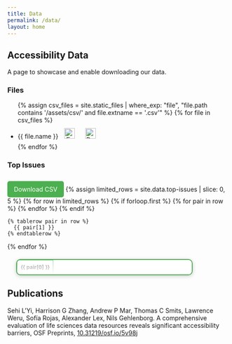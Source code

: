 ```yaml
---
title: Data
permalink: /data/
layout: home
---
```



## Accessibility Data

A page to showcase and enable downloading our data.

### Files

<ul class="file-list">
  {% assign csv_files = site.static_files | where_exp: "file", "file.path contains '/assets/csv/' and file.extname == '.csv'" %}
  {% for file in csv_files %}
    <li class="file-item">
      <div class="file-header">
        <span class="file-title">{{ file.name }}</span>
        <button aria-expanded="false" aria-controls="file-content-{{ forloop.index }}" class="toggle-button" onclick="toggleContent('{{ forloop.index }}', '{{ file.path | relative_url }}')">
          <span class="visually-hidden">Expand section for {{ file.name }}</span>
          <img id="icon-{{ forloop.index }}" src="{{ '/assets/icons/plus.svg' | relative_url }}" alt="Expand section for {{ file.name }}" width="24" height="24">
        </button>
        <a href="{{ file.path | relative_url }}" download class="download-link">
          <span class="visually-hidden">Download {{ file.name }}</span>
          <img src="{{ '/assets/icons/download.svg' | relative_url }}" alt="Download {{ file.name }}" width="24" height="24">
        </a>
      </div>
      <div id="file-content-{{ forloop.index }}" class="file-content" hidden>
        <table class="file-preview">
        </table>
      </div>
    </li>
  {% endfor %}
</ul>

### Top Issues
<a href="{{ '/data/top-issues.csv' | relative_url }}" class="download-button" download>
  Download CSV
</a>

<table class="file-preview">
  {% assign limited_rows = site.data.top-issues | slice: 0, 5 %}
  {% for row in limited_rows %}
    {% if forloop.first %}
    <tr>
      {% for pair in row %}
        <th>{{ pair[0] }}</th>
      {% endfor %}
    </tr>
    {% endif %}

    {% tablerow pair in row %}
      {{ pair[1] }}
    {% endtablerow %}
  {% endfor %}
</table>

## Publications

Sehi L'Yi, Harrison G Zhang, Andrew P Mar, Thomas C Smits, Lawrence Weru, Sofía Rojas, Alexander Lex, Nils Gehlenborg. A comprehensive evaluation of life sciences data resources reveals significant accessibility barriers, OSF Preprints, [10.31219/osf.io/5v98j](https://doi.org/10.31219/osf.io/5v98j)

<script>
  function fetchCSVFiles(filePaths) {
    return Promise.all(
      filePaths.map(path => 
        fetch(path).then(response => response.text())
      )
    );
  }

  function toggleContent(id, filePath) {
    const content = document.getElementById(`file-content-${id}`);
    const button = document.querySelector(`[aria-controls="file-content-${id}"]`);
    const icon = document.getElementById(`icon-${id}`);
    
    const isExpanded = button.getAttribute("aria-expanded") === "true";
    
    // change aria state
    button.setAttribute("aria-expanded", !isExpanded);
    content.hidden = isExpanded;

    // Update hidden button text for screen readers
    const srText = button.querySelector('.visually-hidden');
    srText.textContent = isExpanded ? `Expand section for File${id}` : `Collapse section for File${id}`;

    // change icons
    icon.src = isExpanded 
      ? "{{ '/assets/icons/plus.svg' | relative_url }}" 
      : "{{ '/assets/icons/minus.svg' | relative_url }}";
    
    // check if expanded, else, fetch content
    if (!isExpanded && !content.getAttribute('data-loaded')) {
      fetch(filePath)
        .then(response => response.text())
        .then(csvText => {
          const rows = csvText.split('\n').slice(0, 5); // max 5 rows
          const table = content.querySelector('table');
          let tableHTML = '';
          
          rows.forEach((row, rowIndex) => {
            const columns = row.split(',');
            tableHTML += '<tr>';
            columns.forEach(column => {
              if (rowIndex === 0) {
                tableHTML += `<th>${column}</th>`;
              } else {
                tableHTML += `<td>${column}</td>`;
              }
            });
            tableHTML += '</tr>';
          });
          
          table.innerHTML = tableHTML;
          content.setAttribute('data-loaded', 'true');
        })
        .catch(error => console.error('Error fetching CSV file:', error));
    }
  }
</script>


<style>
  .visually-hidden {
    position: absolute;
    width: 1px;
    height: 1px;
    margin: -1px;
    padding: 0;
    overflow: hidden;
    clip: rect(0, 0, 0, 0);
    border: 0;
  }

  .toggle-button, .download-link {
    background-color: transparent;
    border: none;
    cursor: pointer;
    display: inline-flex;
    padding: 10px;
  }

  .toggle-button:hover, .toggle-button:focus, 
  .download-link:hover, .download-link:focus {
    outline: 3px solid #005fcc;
  }

  .file-preview {
    width: 80%;
    max-width: 600px;
    border-collapse: collapse;
    margin: 20px;
    box-shadow: 0 2px 10px rgba(0, 0, 0, 0.2);
    position: relative;
    overflow: hidden;
    border-radius: 10px;
    background-color: #ffffff;
    border: 2px solid #4caf50;
    font-size: 12px;
  }

  .file-preview th, .file-preview td {
    padding: 8px;
    text-align: left;
    border: 1px solid #4caf50;
  }

  .file-preview th {
    color: #333333;
    font-weight: bold;
  }

  .file-preview tr:nth-child(even) {
    background-color: #f9f9f9;
  }

  .file-preview tr:hover {
    background-color: #f1f1f1;
  }

  .file-preview td {
    color: #555555;
  }

  .file-preview::after {
    content: '';
    position: absolute;
    bottom: 0;
    left: 0;
    right: 0;
    height: 100px;
    background: linear-gradient(to bottom, rgba(255, 255, 255, 0) 50%, rgba(255, 255, 255, 1) 100%);
    pointer-events: none;
  }

  .download-button {
    display: inline-block;
    padding: 10px 15px;
    margin-top: 10px;
    background-color: #4caf50;
    color: white;
    border: none;
    border-radius: 5px;
    text-decoration: none;
    font-size: 14px;
  }

  .download-button:hover {
    background-color: #45a049;
  }
</style>